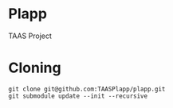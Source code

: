# Plapp
TAAS Project

# Cloning

```
git clone git@github.com:TAASPlapp/plapp.git
git submodule update --init --recursive
```
